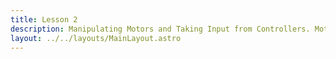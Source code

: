 ```yaml
---
title: Lesson 2
description: Manipulating Motors and Taking Input from Controllers. Motor go brrr
layout: ../../layouts/MainLayout.astro
---
```



